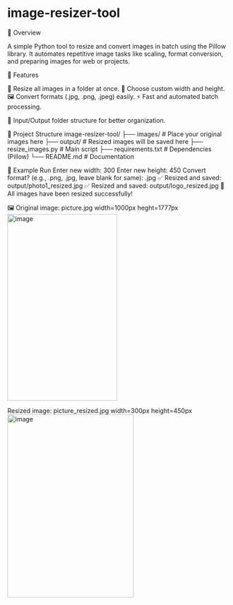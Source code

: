 # image-resizer-tool

📌 Overview

A simple Python tool to resize and convert images in batch using the Pillow library.
It automates repetitive image tasks like scaling, format conversion, and preparing images for web or projects.

🚀 Features

🔄 Resize all images in a folder at once.
🎯 Choose custom width and height.
🖼️ Convert formats (.jpg, .png, .jpeg) easily.
⚡ Fast and automated batch processing.

📂 Input/Output folder structure for better organization.

📂 Project Structure
image-resizer-tool/
 ├── images/              # Place your original images here
 ├── output/              # Resized images will be saved here
 ├── resize_images.py     # Main script
 ├── requirements.txt     # Dependencies (Pillow)
 └── README.md            # Documentation

 🎉 Example Run
Enter new width: 300
Enter new height: 450
Convert format? (e.g., .png, .jpg, leave blank for same): .jpg
✅ Resized and saved: output/photo1_resized.jpg
✅ Resized and saved: output/logo_resized.jpg
🎉 All images have been resized successfully!

🖼️ Original image: picture.jpg  width=1000px heght=1777px
<img width="249" height="423" alt="image" src="https://github.com/user-attachments/assets/00f10b00-414a-42b7-a6f9-236dde442cd3" />

Resized image: picture_resized.jpg width=300px height=450px
<img width="286" height="415" alt="image" src="https://github.com/user-attachments/assets/3ec2811a-8f3a-4e78-9899-88fc755d8851" />

